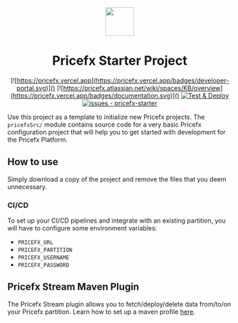 <div align="center">
    <div align="center">
        <img src="https://pricefx.vercel.app/pricefx-logo.svg" height="64"/>
    </div>
    <h1>Pricefx Starter Project</h1>
</div>

<div align="center">

[![https://pricefx.vercel.app](https://pricefx.vercel.app/badges/developer-portal.svg)]()
[![https://pricefx.atlassian.net/wiki/spaces/KB/overview](https://pricefx.vercel.app/badges/documentation.svg)]()
[![Test & Deploy](https://github.com/pricefx/pricefx-starter/actions/workflows/main.yml/badge.svg?branch=develop)](https://github.com/pricefx/pricefx-starter/actions/workflows/main.yml)
[![issues - pricefx-starter](https://img.shields.io/github/issues/pricefx/pricefx-starter)](https://github.com/pricefx/pricefx-starter/issues)

</div>

Use this project as a template to initialize new Pricefx projects. The `pricefxSrc/` module contains source code for a very basic Pricefx configuration project that will help you to get started with development for the Pricefx Platform.

## How to use

Simply download a copy of the project and remove the files that you deem unnecessary. 

### CI/CD

To set up your CI/CD pipelines and integrate with an existing partition, you will have to configure some environment variables:

* `PRICEFX_URL`
* `PRICEFX_PARTITION`
* `PRICEFX_USERNAME`
* `PRICEFX_PASSWORD`

## Pricefx Stream Maven Plugin

The Pricefx Stream plugin allows you to fetch/deploy/delete data from/to/on your Pricefx partition. Learn how to set up a maven profile [here](https://pricefx.atlassian.net/wiki/spaces/KB/pages/3808002411/Add+to+Project).
